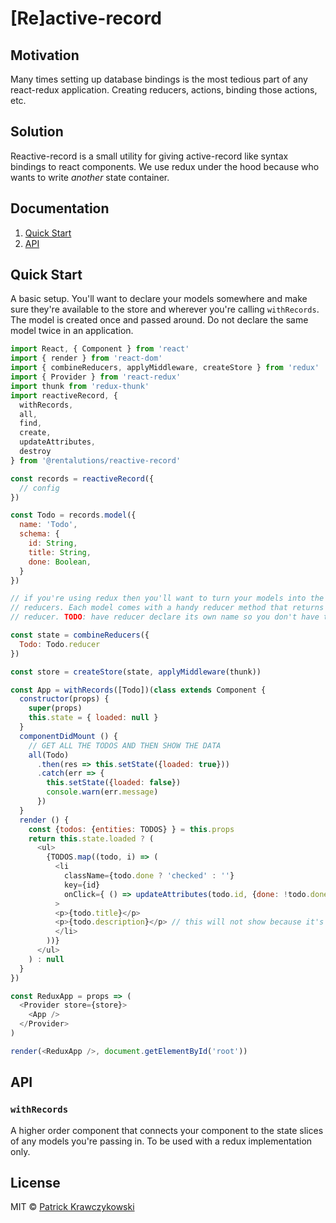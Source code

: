 # [Re]active-record

## Motivation
Many times setting up database bindings is the most tedious part of any react-redux application. Creating reducers, actions, binding those actions, etc.

## Solution
Reactive-record is a small utility for giving active-record like syntax bindings to react components. We use redux under the hood because who wants to write *another* state container.

## Documentation
1. [Quick Start](#quick-start)
1. [API](#api)

## Quick Start
A basic setup. You'll want to declare your models somewhere and make sure they're available to the store and wherever you're calling `withRecords`. The model is created once and passed around. Do not declare the same model twice in an application.

```javascript
import React, { Component } from 'react'
import { render } from 'react-dom'
import { combineReducers, applyMiddleware, createStore } from 'redux'
import { Provider } from 'react-redux'
import thunk from 'redux-thunk'
import reactiveRecord, {
  withRecords,
  all,
  find,
  create,
  updateAttributes,
  destroy
} from '@rentalutions/reactive-record'

const records = reactiveRecord({
  // config
})

const Todo = records.model({
  name: 'Todo',
  schema: {
    id: String,
    title: String,
    done: Boolean,
  }
})

// if you're using redux then you'll want to turn your models into the appropriate
// reducers. Each model comes with a handy reducer method that returns the correct
// reducer. TODO: have reducer declare its own name so you don't have to guess at the state slice.

const state = combineReducers({
  Todo: Todo.reducer
})

const store = createStore(state, applyMiddleware(thunk))

const App = withRecords([Todo])(class extends Component {
  constructor(props) {
    super(props)
    this.state = { loaded: null }
  }
  componentDidMount () {
    // GET ALL THE TODOS AND THEN SHOW THE DATA
    all(Todo)
      .then(res => this.setState({loaded: true}))
      .catch(err => {
        this.setState({loaded: false})
        console.warn(err.message)
      })
  }
  render () {
    const {todos: {entities: TODOS} } = this.props
    return this.state.loaded ? (
      <ul>
        {TODOS.map((todo, i) => (
          <li
            className={todo.done ? 'checked' : ''}
            key={id}
            onClick={ () => updateAttributes(todo.id, {done: !todo.done})}
          >
          <p>{todo.title}</p>
          <p>{todo.description}</p> // this will not show because it's not on the schema
          </li>
        ))}
      </ul>
    ) : null
  }
})

const ReduxApp = props => (
  <Provider store={store}>
    <App />
  </Provider>
)

render(<ReduxApp />, document.getElementById('root'))
```

## API

### `withRecords`
A higher order component that connects your component to the state slices of any models you're passing in. To be used with a redux implementation only.
 

## License
MIT &copy; [Patrick Krawczykowski](https://dreadful.design)
